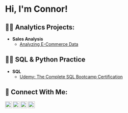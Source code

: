 <h1>Hi, I'm Connor!</h1>

<h2>👨‍💻 Analytics Projects:</h2>

- <b>Sales Analysis</b>
  - [Analyzing E-Commerce Data](https://github.com/connorpnelson/ECommerceSales)

<h2>👨‍💻 SQL & Python Practice</h2>

- <b>SQL</b>
  - [Udemy: The Complete SQL Bootcamp Certification](https://github.com/connorpnelson/SQLcertification)

<h2> 🤳 Connect With Me:</h2>

[<img align="left" alt="JoshMadakor | YouTube" width="22px" src="https://cdn.jsdelivr.net/npm/simple-icons@v3/icons/youtube.svg" />][youtube]
[<img align="left" alt="JoshMadakor | Twitter" width="22px" src="https://cdn.jsdelivr.net/npm/simple-icons@v3/icons/twitter.svg" />][twitter]
[<img align="left" alt="JoshMadakor | LinkedIn" width="22px" src="https://cdn.jsdelivr.net/npm/simple-icons@v3/icons/linkedin.svg" />][linkedin]
[<img align="left" alt="JoshMadakor | Instagram" width="22px" src="https://cdn.jsdelivr.net/npm/simple-icons@v3/icons/instagram.svg" />][instagram]

[twitter]: https://twitter.com/bydanumberz
[youtube]: https://www.youtube.com/@IAmCNelly
[instagram]: https://www.instagram.com/connorpnelson/
[linkedin]: https://linkedin.com/in/nelsonconnor

<!--
**joshmadakor1/joshmadakor1** is a ✨ _special_ ✨ repository because its `README.md` (this file) appears on your GitHub profile.

Here are some ideas to get you started:

- 🔭 I’m currently working on ...
- 🌱 I’m currently learning ...
- 👯 I’m looking to collaborate on ...
- 🤔 I’m looking for help with ...
- 💬 Ask me about ...
- 📫 How to reach me: ...
- 😄 Pronouns: ...
- ⚡ Fun fact: ...
-->
